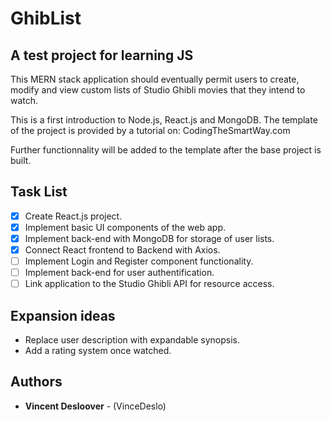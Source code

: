 # GhibList 
## A test project for learning JS

This MERN stack application should eventually permit users to create, modify
and view custom lists of Studio Ghibli movies that they intend to watch.

This is a first introduction to Node.js, React.js and MongoDB.
The template of the project is provided by a tutorial on: CodingTheSmartWay.com

Further functionnality will be added to the template after the base project
is built.

## Task List
- [x] Create React.js project.
- [x] Implement basic UI components of the web app.
- [x] Implement back-end with MongoDB for storage of user lists.
- [x] Connect React frontend to Backend with Axios.
- [ ] Implement Login and Register component functionality.
- [ ] Implement back-end for user authentification.
- [ ] Link application to the Studio Ghibli API for resource access.

## Expansion ideas
- Replace user description with expandable synopsis.
- Add a rating system once watched.

## Authors

* **Vincent Desloover** - (VinceDeslo)
